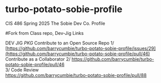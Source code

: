 # turbo-potato-sobie-profile
CIS 486 Spring 2025 The Sobie Dev Co. Profile 

#Fork from Class repo, Dev-Jig Links

DEV JIG *PKG* 
Contribute to an Open Source Repo
1/ [https://github.com/barrycumbie/turbo-potato-sobie-profile/issues/29](https://github.com/barrycumbie/turbo-potato-sobie-profile/pull/46)
<br>
Contribute as a Collaborator
2/ https://github.com/barrycumbie/turbo-potato-sobie-profile/pull/46
<br>
3/ Code Review
<br>
https://github.com/barrycumbie/turbo-potato-sobie-profile/pull/88




